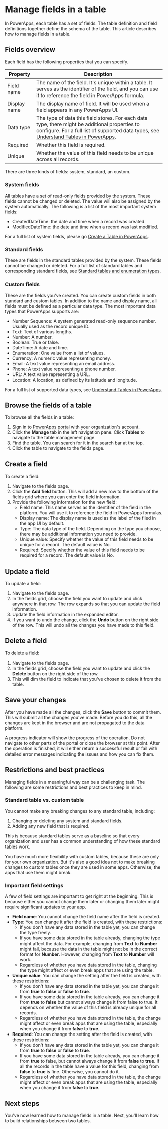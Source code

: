 <properties
	pageTitle="Manage fields in a table"
	description="Create, read, update and delete fields in a table."
	services="powerapps"
	documentationCenter="na"
	authors="guangyang"
	manager="dwrede"
	editor=""
	tags=""/>

<tags
   ms.service="powerapps"
   ms.devlang="na"
   ms.topic="article"
   ms.tgt_pltfrm="na"
   ms.workload="na"
   ms.date="04/07/2016"
   ms.author="guayan"/>

# Manage fields in a table

In PowerApps, each table has a set of fields. The table definition and field definitions together define the schema of the table. This article describes how to manage fields in a table.

## Fields overview

Each field has the following properties that you can specify.

| Property | Description |
|----------|-------------|
| Field name | The name of the field. It's unique within a table. It serves as the identifier of the field, and you can use it to reference the field in PowerApps formula. |
| Display name | The display name of field. It will be used when a field appears in any PowerApps UI. |
| Data type | The type of data this field stores. For each data type, there might be additional properties to configure. For a full list of supported data types, see [Understand Tables in PowerApps](data-platform-intro.md). |
| Required | Whether this field is required. |
| Unique | Whether the value of this field needs to be unique across all records. |

There are three kinds of fields: system, standard, an custom.

### System fields

All tables have a set of read-only fields provided by the system. These fields cannot be changed or deleted. The value will also be assigned by the system automatically. The following is a list of the most important system fields:

- CreatedDateTime: the date and time when a record was created.
- ModifiedDateTime: the date and time when a record was last modified.

For a full list of system fields, please go [Create a Table in PowerApps](data-platform-create-table).

### Standard fields

These are fields in the standard tables provided by the system. These fields cannot be changed or deleted. For a full list of standard tables and corresponding standard fields, see [Standard tables and enumeration types](data-platform-standard-tables.md).

### Custom fields

These are the fields you've created. You can create custom fields in both standard and custom tables. In addition to the name and display name, all fields must be defined as a particular data type. The most important data types that PowerApps supports are:

- Number Sequence: A system generated read-only sequence number. Usually used as the record unique ID.
- Text: Text of various lengths.
- Number: A number.
- Boolean: True or false.
- DateTime: A date and time.
- Enumeration: One value from a list of values.
- Currency: A numeric value representing money.
- Email: A text value representing an email address.
- Phone: A text value representing a phone number.
- URL: A text value representing a URL.
- Location: A location, as defined by its latitude and longitude.

For a full list of supported data types, see [Understand Tables in PowerApps](data-platform-intro.md).

## Browse the fields of a table

To browse all the fields in a table:

1. Sign in to [PowerApps portal]() with your organization's account.
2. Click the **Manage** tab in the left navigation pane. Click **Tables** to navigate to the table management page.
3. Find the table. You can search for it in the search bar at the top.
4. Click the table to navigate to the fields page.

## Create a field

To create a field:

1. Navigate to the fields page.
2. Click the **Add field** button. This will add a new row to the bottom of the fields grid where you can enter the field information.
3. Provide the following information for the new field:
	* Field name: This name serves as the identifier of the field in the platform. You will use it to reference the field in PowerApps formulas.
	* Display name: The display name is used as the label of the filed in the app UI by default.
	* Type: The data type of the field. Depending on the type you choose, there may be additional information you need to provide.
	* Unique value: Specify whether the value of this field needs to be unique for a record. The default value is No.
	* Required: Specify whether the value of this field needs to be required for a record. The default value is No.

## Update a field

To update a field:

1. Navigate to the fields page.
2. In the fields grid, choose the field you want to update and click anywhere in that row. The row expands so that you can update the field information.
3. Update the field information in the expanded editor.
4. If you want to undo the change, click the **Undo** button on the right side of the row. This will undo all the changes you have made to this field.

## Delete a field

To delete a field:

1. Navigate to the fields page.
2. In the fields grid, choose the field you want to update and click the **Delete** button on the right side of the row.
3. This will dim the field to indicate that you've chosen to delete it from the table.

## Save your changes

After you have made all the changes, click the **Save** button to commit them. This will submit all the changes you've made. Before you do this, all the changes are kept in the browser and are not propagated to the data platform.

A progress indicator will show the progress of the operation. Do not navigate to other parts of the portal or close the browser at this point. After the operation is finished, it will either return a successful result or fail with detailed error messages indicating the issues and how you can fix them.

## Restrictions and best practices

Managing fields in a meaningful way can be a challenging task. The following are some restrictions and best practices to keep in mind.

### Standard table vs. custom table

You cannot make any breaking changes to any standard table, including:

1. Changing or deleting any system and standard fields.
2. Adding any new field that is required.

This is because standard tables serve as a baseline so that every organization and user has a common understanding of how these standard tables work.

You have much more flexibility with custom tables, because these are only for your own organization. But it's also a good idea not to make breaking changes to custom tables once they are used in some apps. Otherwise, the apps that use them might break.

### Important field settings

A few of field settings are important to get right at the beginning. This is because either you cannot change them later or changing them later might require significant updates to your app.

* **Field name**: You cannot change the field name after the field is created.
* **Type**: You can change it after the field is created, with these restrictions:
    * If you don't have any data stored in the table yet, you can change the type freely.
    * If you have some data stored in the table already, changing the type might affect the data. For example, changing from **Text** to **Number** might fail, because the data in the table might not be in the correct format for **Number**. However, changing from **Text** to **Number** will work.
    * Regardless of whether you have data stored in the table, changing the type might affect or even break apps that are using the table.
* **Unique value**: You can change the setting after the field is created, with these restrictions:
    * If you don't have any data stored in the table yet, you can change it from **true** to **false** or **false** to **true**.
    * If you have some data stored in the table already, you can change it from **true** to **false** but cannot always change it from false to true. It depends on whether the value of this field is already unique for all records.
    * Regardless of whether you have data stored in the table, the change might affect or even break apps that are using the table, especially when you change it from **false** to **true**.
* **Required**: You can change the setting after the field is created, with these restrictions:
    * If you don't have any data stored in the table yet, you can change it from **true** to **false** or **false** to **true**.
    * If you have some data stored in the table already, you can change it from **true** to false, but cannot always change it from **false** to **true**. If all the records in the table have a value for this field, changing from **false** to **true** is fine. Otherwise, you cannot do it.
    * Regardless of whether you have data stored in the table, the change might affect or even break apps that are using the table, especially when you change it from **false** to **true**.

## Next steps

You've now learned how to manage fields in a table. Next, you'll learn how to build relationships between two tables.
